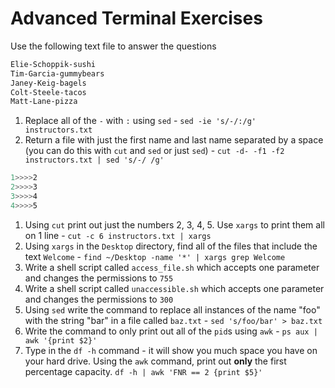 # Advanced Terminal Exercises

Use the following text file to answer the questions

```bash
Elie-Schoppik-sushi
Tim-Garcia-gummybears
Janey-Keig-bagels
Colt-Steele-tacos
Matt-Lane-pizza
```

1. Replace all of the `-` with `:` using `sed` - `sed -ie 's/-/:/g' instructors.txt`
2. Return a file with just the first name and last name separated by a space (you can do this with `cut` and `sed` or just `sed`) - `cut -d- -f1 -f2 instructors.txt | sed 's/-/ /g'`

```bash
1>>>>2
2>>>>3
3>>>>4
4>>>>5
```

1. Using `cut` print out just the numbers 2, 3, 4, 5. Use `xargs` to print them all on 1 line - `cut -c 6 instructors.txt | xargs`
1. Using `xargs` in the `Desktop` directory, find all of the files that include the text `Welcome` - `find ~/Desktop -name '*' | xargs grep Welcome `
1. Write a shell script called `access_file.sh` which accepts one parameter and changes the permissions to `755` 
2. Write a shell script called `unaccessible.sh` which accepts one parameter and changes the permissions to `300`
4. Using `sed` write the command to replace all instances of the name "foo" with the string "bar" in a file called `baz.txt` - `sed 's/foo/bar' > baz.txt`
5. Write the command to only print out all of the `pid`s using `awk` - `ps aux | awk '{print $2}'`
6. Type in the `df -h` command - it will show you much space you have on your hard drive. Using the `awk` command, print out **only** the first percentage capacity. `df -h | awk 'FNR == 2 {print $5}'`